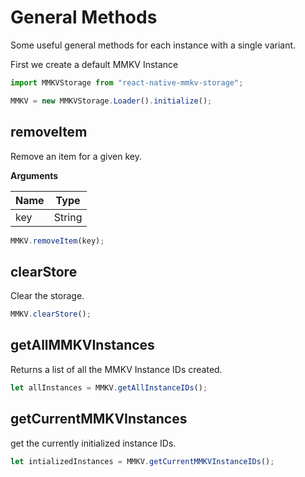 # General Methods

Some useful general methods for each instance with a single variant.

First we create a default MMKV Instance

```js
import MMKVStorage from "react-native-mmkv-storage";

MMKV = new MMKVStorage.Loader().initialize();
```

## removeItem

Remove an item for a given key.

**Arguments**

| Name | Type   |
| ---- | ------ |
| key  | String |

```js
MMKV.removeItem(key);
```

## clearStore

Clear the storage.

```js
MMKV.clearStore();
```

## getAllMMKVInstances

Returns a list of all the MMKV Instance IDs created.

```js
let allInstances = MMKV.getAllInstanceIDs();
```

## getCurrentMMKVInstances

get the currently initialized instance IDs.

```js
let intializedInstances = MMKV.getCurrentMMKVInstanceIDs();
```
